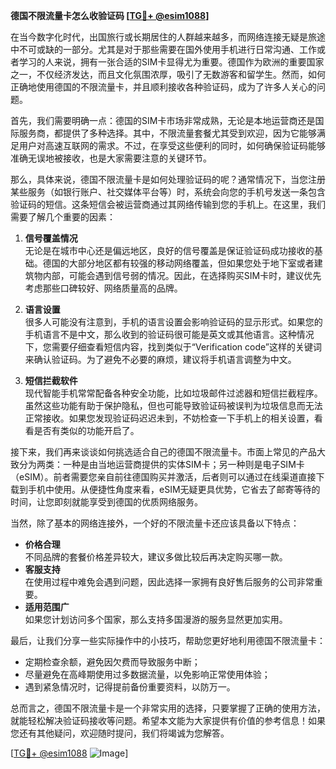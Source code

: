 **德国不限流量卡怎么收验证码 [[TG💪+ @esim1088](https://t.me/s/esim1088)]**

在当今数字化时代，出国旅行或长期居住的人群越来越多，而网络连接无疑是旅途中不可或缺的一部分。尤其是对于那些需要在国外使用手机进行日常沟通、工作或者学习的人来说，拥有一张合适的SIM卡显得尤为重要。德国作为欧洲的重要国家之一，不仅经济发达，而且文化氛围浓厚，吸引了无数游客和留学生。然而，如何正确地使用德国的不限流量卡，并且顺利接收各种验证码，成为了许多人关心的问题。

首先，我们需要明确一点：德国的SIM卡市场非常成熟，无论是本地运营商还是国际服务商，都提供了多种选择。其中，不限流量套餐尤其受到欢迎，因为它能够满足用户对高速互联网的需求。不过，在享受这些便利的同时，如何确保验证码能够准确无误地被接收，也是大家需要注意的关键环节。

那么，具体来说，德国不限流量卡是如何处理验证码的呢？通常情况下，当您注册某些服务（如银行账户、社交媒体平台等）时，系统会向您的手机号发送一条包含验证码的短信。这条短信会被运营商通过其网络传输到您的手机上。在这里，我们需要了解几个重要的因素：

1. **信号覆盖情况**  
   无论是在城市中心还是偏远地区，良好的信号覆盖是保证验证码成功接收的基础。德国的大部分地区都有较强的移动网络覆盖，但如果您处于地下室或者建筑物内部，可能会遇到信号弱的情况。因此，在选择购买SIM卡时，建议优先考虑那些口碑较好、网络质量高的品牌。

2. **语言设置**  
   很多人可能没有注意到，手机的语言设置会影响验证码的显示形式。如果您的手机语言不是中文，那么收到的验证码很可能是英文或其他语言。这种情况下，您需要仔细查看短信内容，找到类似于“Verification code”这样的关键词来确认验证码。为了避免不必要的麻烦，建议将手机语言调整为中文。

3. **短信拦截软件**  
   现代智能手机常常配备各种安全功能，比如垃圾邮件过滤器和短信拦截程序。虽然这些功能有助于保护隐私，但也可能导致验证码被误判为垃圾信息而无法正常接收。如果您发现验证码迟迟未到，不妨检查一下手机上的相关设置，看看是否有类似的功能开启了。

接下来，我们再来谈谈如何挑选适合自己的德国不限流量卡。市面上常见的产品大致分为两类：一种是由当地运营商提供的实体SIM卡；另一种则是电子SIM卡（eSIM）。前者需要您亲自前往德国购买并激活，后者则可以通过在线渠道直接下载到手机中使用。从便捷性角度来看，eSIM无疑更具优势，它省去了邮寄等待的时间，让您即刻就能享受到德国的优质网络服务。

当然，除了基本的网络连接外，一个好的不限流量卡还应该具备以下特点：
- **价格合理**  
  不同品牌的套餐价格差异较大，建议多做比较后再决定购买哪一款。
- **客服支持**  
  在使用过程中难免会遇到问题，因此选择一家拥有良好售后服务的公司非常重要。
- **适用范围广**  
  如果您计划访问多个国家，那么支持多国漫游的服务显然更加实用。

最后，让我们分享一些实际操作中的小技巧，帮助您更好地利用德国不限流量卡：
- 定期检查余额，避免因欠费而导致服务中断；
- 尽量避免在高峰期使用过多数据流量，以免影响正常使用体验；
- 遇到紧急情况时，记得提前备份重要资料，以防万一。

总而言之，德国不限流量卡是一个非常实用的选择，只要掌握了正确的使用方法，就能轻松解决验证码接收等问题。希望本文能为大家提供有价值的参考信息！如果您还有其他疑问，欢迎随时提问，我们将竭诚为您解答。

[[TG💪+ @esim1088](https://t.me/s/esim1088) ![Image](https://i.postimg.cc/4NQfJmqS/Snipaste-2025-05-13-00-14-12.png)]